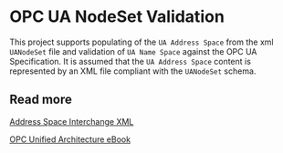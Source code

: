 # OPC UA NodeSet Validation

This project supports populating of the `UA Address Space` from the xml `UANodeSet` file and validation of `UA Name Space` against the OPC UA Specification. It is assumed that the `UA Address Space` content is represented by an XML file compliant with the `UANodeSet` schema.

## Read more

[Address Space Interchange XML](http://www.commsvr.com/InternetDSL/commserver/P_DowloadCenter/P_Publications/P-150101E-AddressSpaceInterchangeXML.pdf)

[OPC Unified Architecture eBook](http://goo.gl/y4EHUn)


